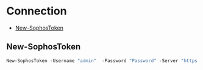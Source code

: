 # Connection 

 - [New-SophosToken](#new-sophostoken)

## New-SophosToken
```Powershell
New-SophosToken -Username "admin"  -Password "Password" -Server "https://192.168.1.254:4444"
```

